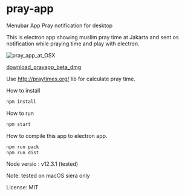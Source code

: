 # pray-app
Menubar App Pray notification for desktop

This is electron app showing muslim pray time at Jakarta and sent os notification while praying time and play with electron.

![pray_app_at_OSX](https://drive.google.com/file/d/1F_c12TCuUvSGEinfBByBRuvtHMbIiFyU/view?usp=sharing)

[download_prayapp_beta_dmg](https://drive.google.com/file/d/1zLQtq5FU4kkImoRk61fYy23dHb_LOdGr/view?usp=sharing)

Use http://praytimes.org/ lib for calculate pray time.

How to install
```bash
npm install
```

How to run
```bash
npm start
```

How to compile this app to electron app.
```bash
npm run pack
npm run dist
```

Node versio : v12.3.1 (tested)

Note: tested on macOS siera only

License: MIT
